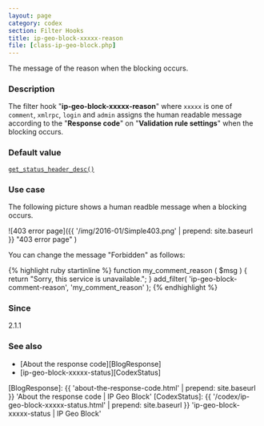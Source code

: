```yaml
---
layout: page
category: codex
section: Filter Hooks
title: ip-geo-block-xxxxx-reason
file: [class-ip-geo-block.php]
---
```


The message of the reason when the blocking occurs.

<!--more-->

### Description ###

The filter hook "**ip-geo-block-xxxxx-reason**" where `xxxxx` is one of 
`comment`, `xmlrpc`, `login` and `admin` assigns the human readable message 
according to the "**Response code**" on "**Validation rule settings**" when 
the blocking occurs.

### Default value ###

[`get_status_header_desc()`][GetStatus]

### Use case ###

The following picture shows a human readble message when a blocking occurs.

![403 error page]({{ '/img/2016-01/Simple403.png' | prepend: site.baseurl }}
 "403 error page"
)

You can change the message "Forbidden" as follows:

{% highlight ruby startinline %}
function my_comment_reason ( $msg  ) {
    return "Sorry, this service is unavailable.";
}
add_filter( 'ip-geo-block-comment-reason',  'my_comment_reason'  );
{% endhighlight %}

### Since ###

2.1.1

### See also ###

- [About the response code][BlogResponse]
- [ip-geo-block-xxxxx-status][CodexStatus]

[IP-Geo-Block]: https://wordpress.org/plugins/ip-geo-block/ "WordPress › IP Geo Block « WordPress Plugins"
[GetStatus]:    https://developer.wordpress.org/reference/functions/get_status_header_desc/ "WordPress › get_status_header_desc() | Function | WordPress Developer Resources"
[BlogResponse]: {{ 'about-the-response-code.html' | prepend: site.baseurl }} 'About the response code | IP Geo Block'
[CodexStatus]:  {{ '/codex/ip-geo-block-xxxxx-status.html' | prepend: site.baseurl }} 'ip-geo-block-xxxxx-status | IP Geo Block'
